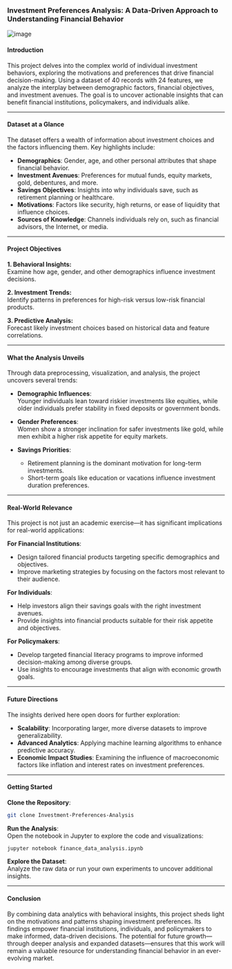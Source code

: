 ### Investment Preferences Analysis: A Data-Driven Approach to Understanding Financial Behavior  

![image](https://github.com/user-attachments/assets/2b3e9698-3c4c-4827-b1e7-3b8ab59abb7e)


#### **Introduction**  
This project delves into the complex world of individual investment behaviors, exploring the motivations and preferences that drive financial decision-making. Using a dataset of 40 records with 24 features, we analyze the interplay between demographic factors, financial objectives, and investment avenues. The goal is to uncover actionable insights that can benefit financial institutions, policymakers, and individuals alike.  

---

#### **Dataset at a Glance**  
The dataset offers a wealth of information about investment choices and the factors influencing them. Key highlights include:  

- **Demographics**: Gender, age, and other personal attributes that shape financial behavior.  
- **Investment Avenues**: Preferences for mutual funds, equity markets, gold, debentures, and more.  
- **Savings Objectives**: Insights into why individuals save, such as retirement planning or healthcare.  
- **Motivations**: Factors like security, high returns, or ease of liquidity that influence choices.  
- **Sources of Knowledge**: Channels individuals rely on, such as financial advisors, the Internet, or media.  

---

#### **Project Objectives**  

**1. Behavioral Insights:**  
Examine how age, gender, and other demographics influence investment decisions.  

**2. Investment Trends:**  
Identify patterns in preferences for high-risk versus low-risk financial products.  

**3. Predictive Analysis:**  
Forecast likely investment choices based on historical data and feature correlations.  

---

#### **What the Analysis Unveils**  

Through data preprocessing, visualization, and analysis, the project uncovers several trends:  

- **Demographic Influences**:  
  Younger individuals lean toward riskier investments like equities, while older individuals prefer stability in fixed deposits or government bonds.  

- **Gender Preferences**:  
  Women show a stronger inclination for safer investments like gold, while men exhibit a higher risk appetite for equity markets.  

- **Savings Priorities**:  
  - Retirement planning is the dominant motivation for long-term investments.  
  - Short-term goals like education or vacations influence investment duration preferences.  

---

#### **Real-World Relevance**  

This project is not just an academic exercise—it has significant implications for real-world applications:  

**For Financial Institutions**:  
- Design tailored financial products targeting specific demographics and objectives.  
- Improve marketing strategies by focusing on the factors most relevant to their audience.  

**For Individuals**:  
- Help investors align their savings goals with the right investment avenues.  
- Provide insights into financial products suitable for their risk appetite and objectives.  

**For Policymakers**:  
- Develop targeted financial literacy programs to improve informed decision-making among diverse groups.  
- Use insights to encourage investments that align with economic growth goals.  

---

#### **Future Directions**  

The insights derived here open doors for further exploration:  
- **Scalability**: Incorporating larger, more diverse datasets to improve generalizability.  
- **Advanced Analytics**: Applying machine learning algorithms to enhance predictive accuracy.  
- **Economic Impact Studies**: Examining the influence of macroeconomic factors like inflation and interest rates on investment preferences.  

---

#### **Getting Started**  

**Clone the Repository**:  
```bash
git clone Investment-Preferences-Analysis
```  
**Run the Analysis**:  
Open the notebook in Jupyter to explore the code and visualizations:  
```bash
jupyter notebook finance_data_analysis.ipynb
```  

**Explore the Dataset**:  
Analyze the raw data or run your own experiments to uncover additional insights.  

---

#### **Conclusion**  

By combining data analytics with behavioral insights, this project sheds light on the motivations and patterns shaping investment preferences. Its findings empower financial institutions, individuals, and policymakers to make informed, data-driven decisions. The potential for future growth—through deeper analysis and expanded datasets—ensures that this work will remain a valuable resource for understanding financial behavior in an ever-evolving market.  

